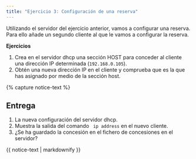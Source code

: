 ```yaml
---
title: "Ejercicio 3: Configuración de una reserva"
---
```


Utilizando el servidor del ejercicio anterior, vamos a configurar una reserva. Para ello añade un segundo cliente al que le vamos a configurar la reserva.

**Ejercicios**

1. Crea en el servidor dhcp una sección HOST para conceder al cliente una dirección IP determinada (`192.168.0.105`).
2. Obtén una nueva dirección IP en el cliente y comprueba que es la que has asignado por medio de la sección host.

{% capture notice-text %}
## Entrega

1. La nueva configuración del servidor dhcp.
2. Muestra la salida del comando ` ip address` en el nuevo cliente.
3. ¿Se ha guardado la concesión en el fichero de concesiones en el servidor?
<div class="notice--info">{{ notice-text | markdownify }}</div>
